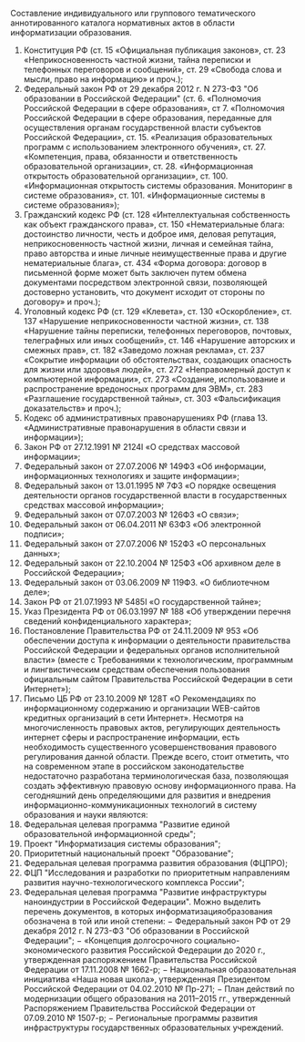  Составление индивидуального или группового тематического аннотированного каталога нормативных актов в области информатизации образования.
 1.	Конституция РФ (ст. 15 «Официальная публикация законов», ст. 23 «Неприкосновенность частной жизни, тайна переписки и телефонных переговоров и сообщений», ст. 29 «Свобода слова и мысли, право на информацию» и проч.);
2.	Федеральный закон РФ от 29 декабря 2012 г. N 273-ФЗ "Об образовании в Российской Федерации" (ст. 6. «Полномочия Российской Федерации в сфере образования», ст 7. «Полномочия Российской Федерации в сфере образования, переданные для осуществления органам государственной власти субъектов Российской Федерации», ст. 15. «Реализация образовательных программ с использованием электронного обучения», ст. 27. «Компетенция, права, обязанности и ответственность образовательной организации», ст. 28. «Информационная открытость образовательной организации», ст. 100. «Информационная открытость системы образования. Мониторинг в системе образования», ст. 101. «Информационные системы в системе образования»);
3.	Гражданский кодекс РФ (ст. 128 «Интеллектуальная собственность как объект гражданского права», ст. 150 «Нематериальные блага: достоинство личности, честь и доброе имя, деловая репутация, неприкосновенность частной жизни, личная и семейная тайна, право авторства и иные личные неимущественные права и другие нематериальные блага», ст. 434 «Форма договора: договор в письменной форме может быть заключен путем обмена документами посредством электронной связи, позволяющей достоверно установить, что документ исходит от стороны по договору» и проч.);
4.	Уголовный кодекс РФ (ст. 129 «Клевета», ст. 130 «Оскорбление», ст. 137 «Нарушение неприкосновенности частной жизни», ст. 138 «Нарушение тайны переписки, телефонных переговоров, почтовых, телеграфных или иных сообщений», ст. 146 «Нарушение авторских и смежных прав», ст. 182 «Заведомо ложная реклама», ст. 237 «Сокрытие информации об обстоятельствах, создающих опасность для жизни или здоровья людей», ст. 272 «Неправомерный доступ к компьютерной информации», ст. 273 «Создание, использование и распространение вредоносных программ для ЭВМ», ст. 283 «Разглашение государственной тайны», ст. 303 «Фальсификация доказательств» и проч.);
5.	Кодекс об административных правонарушениях РФ (глава 13. «Административные правонарушения в области связи и информации»);
6.	Закон РФ от 27.12.1991 № 2124I «О средствах массовой информации»;
7.	Федеральный закон от 27.07.2006 № 149ФЗ «Об информации, информационных технологиях и защите информации»;
8.	Федеральный закон от 13.01.1995 № 7ФЗ «О порядке освещения деятельности органов государственной власти в государственных средствах массовой информации»;
9.	Федеральный закон от 07.07.2003 № 126ФЗ «О связи»;
10.	Федеральный закон от 06.04.2011 № 63ФЗ «Об электронной подписи»;
11.	Федеральный закон от 27.07.2006 № 152ФЗ «О персональных данных»;
12.	Федеральный закон от 22.10.2004 № 125ФЗ «Об архивном деле в Российской Федерации»;
13.	Федеральный закон от 03.06.2009 № 119ФЗ. «О библиотечном деле»;
14.	Закон РФ от 21.07.1993 № 5485I «О государственной тайне»;
15.	Указ Президента РФ от 06.03.1997 № 188 «Об утверждении перечня сведений конфиденциального характера»;
16.	Постановление Правительства РФ от 24.11.2009 № 953 «Об обеспечении доступа к информации о деятельности правительства Российской Федерации и федеральных органов исполнительной власти» (вместе с Требованиями к технологическим, программным и лингвистическим средствам обеспечения пользования официальным сайтом Правительства Российской Федерации в сети Интернет»);
17.	Письмо ЦБ РФ от 23.10.2009 № 128Т «О Рекомендациях по информационному содержанию и организации WEB-сайтов кредитных организаций в сети Интернет».
Несмотря на многочисленность правовых актов, регулирующих деятельность интернет сферы и распространение информации, есть необходимость существенного усовершенствования правового регулирования данной области. Прежде всего, стоит отметить, что на современном этапе в российском законодательстве недостаточно разработана терминологическая база, позволяющая создать эффективную правовую основу информационного права. 
На сегодняшний день определяющими для развития и внедрения информационно-коммуникационных технологий в систему образования и науки являются:
1.	Федеральная целевая программа "Развитие единой образовательной информационной среды";
2.	Проект "Информатизация системы образования";
3.	Приоритетный национальный проект "Образование";
4.	Федеральная целевая программа развития образования (ФЦПРО);
5.	ФЦП "Исследования и разработки по приоритетным направлениям развития научно-технологического комплекса России";
6.	Федеральная целевая программа "Развитие инфраструктуры наноиндустрии в Российской Федерации".
Можно выделить перечень документов, в которых информатизацияобразования обозначена в той или иной степени:
− Федеральный закон РФ от 29 декабря 2012 г. N 273-ФЗ "Об образовании в Российской Федерации";
− «Концепция долгосрочного социально-экономического развития Российской Федерации до 2020 г., утвержденная распоряжением Правительства Российской Федерации от 17.11.2008 № 1662-р;
− Национальная образовательная инициатива «Наша новая школа», утвержденная Президентом Российской Федерации от 04.02.2010 № Пр-271;
− План действий по модернизации общего образования на 2011–2015 гг., утвержденный Распоряжением Правительства Российской Федерации от 07.09.2010 № 1507-р;
− Региональные программы развития инфраструктуры государственных образовательных учреждений.

